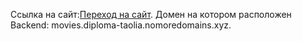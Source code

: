 
 Ссылка на сайт:[Переход на сайт](movies.diploma-tabolia.nomoredomains.xyz).
Домен на котором расположен Backend: movies.diploma-taolia.nomoredomains.xyz.

